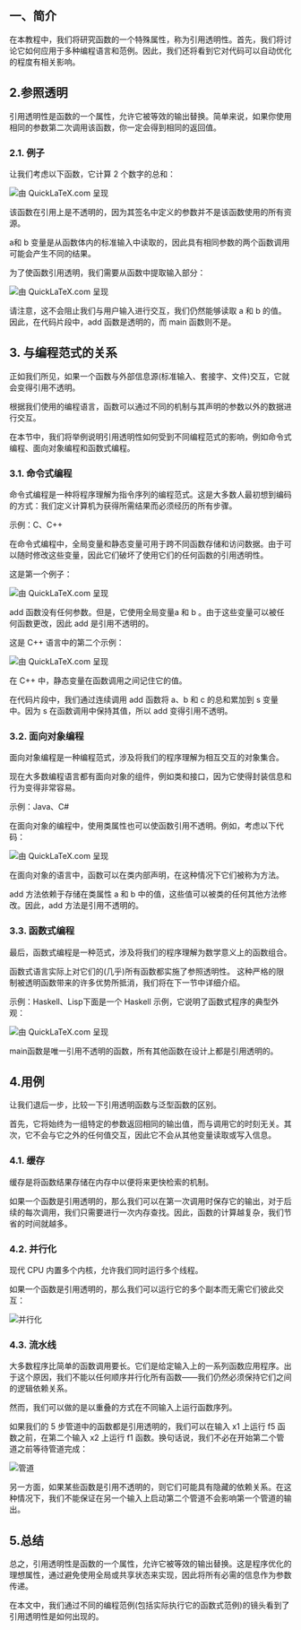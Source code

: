 ## 一、简介

在本教程中，我们将研究函数的一个特殊属性，称为引用透明性。首先，我们将讨论它如何应用于多种编程语言和范例。因此，我们还将看到它对代码可以自动优化的程度有相关影响。

## 2.参照透明

引用透明性是函数的一个属性，允许它被等效的输出替换。简单来说，如果你使用相同的参数第二次调用该函数，你一定会得到相同的返回值。

### 2.1. 例子

让我们考虑以下函数，它计算 2 个数字的总和：



![由 QuickLaTeX.com 呈现](https://www.baeldung.com/wp-content/ql-cache/quicklatex.com-575642da03dc60c8d2c522ce5aaf7363_l3.svg)



该函数在引用上是不透明的，因为其签名中定义的参数并不是该函数使用的所有资源。

a和 b 变量是从函数体内的标准输入中读取的，因此具有相同参数的两个函数调用可能会产生不同的结果。

为了使函数引用透明，我们需要从函数中提取输入部分：



![由 QuickLaTeX.com 呈现](https://www.baeldung.com/wp-content/ql-cache/quicklatex.com-f0b563189edcb5f6595ff2fbb8a52a55_l3.svg)



请注意，这不会阻止我们与用户输入进行交互，我们仍然能够读取 a 和 b 的值。因此，在代码片段中，add 函数是透明的，而 main 函数则不是。



## 3. 与编程范式的关系

正如我们所见，如果一个函数与外部信息源(标准输入、套接字、文件)交互，它就会变得引用不透明。

根据我们使用的编程语言，函数可以通过不同的机制与其声明的参数以外的数据进行交互。

在本节中，我们将举例说明引用透明性如何受到不同编程范式的影响，例如命令式编程、面向对象编程和函数式编程。

### 3.1. 命令式编程

命令式编程是一种将程序理解为指令序列的编程范式。这是大多数人最初想到编码的方式：我们定义计算机为获得所需结果而必须经历的所有步骤。

示例：C、C++

在命令式编程中，全局变量和静态变量可用于跨不同函数存储和访问数据。由于可以随时修改这些变量，因此它们破坏了使用它们的任何函数的引用透明性。

这是第一个例子：



![由 QuickLaTeX.com 呈现](https://www.baeldung.com/wp-content/ql-cache/quicklatex.com-9f7c1275e87521287d0ecb75d1d1b041_l3.svg)



add 函数没有任何参数。但是，它使用全局变量a 和 b 。由于这些变量可以被任何函数更改，因此 add 是引用不透明的。



这是 C++ 语言中的第二个示例：



![由 QuickLaTeX.com 呈现](https://www.baeldung.com/wp-content/ql-cache/quicklatex.com-f2997e57779378147a52f5f8ff9edf51_l3.svg)



在 C++ 中，静态变量在函数调用之间记住它的值。

在代码片段中，我们通过连续调用 add 函数将 a、b 和 c 的总和累加到 s 变量中。因为 s 在函数调用中保持其值，所以 add 变得引用不透明。

### 3.2. 面向对象编程

面向对象编程是一种编程范式，涉及将我们的程序理解为相互交互的对象集合。

现在大多数编程语言都有面向对象的组件，例如类和接口，因为它使得封装信息和行为变得非常容易。

示例：Java、C#

在面向对象的编程中，使用类属性也可以使函数引用不透明。例如，考虑以下代码：



![由 QuickLaTeX.com 呈现](https://www.baeldung.com/wp-content/ql-cache/quicklatex.com-dedcc915378405fc6e51af8e1199ae4f_l3.svg)



在面向对象的语言中，函数可以在类内部声明，在这种情况下它们被称为方法。

add 方法依赖于存储在类属性 a 和 b 中的值，这些值可以被类的任何其他方法修改。因此，add 方法是引用不透明的。

### 3.3. 函数式编程

最后，函数式编程是一种范式，涉及将我们的程序理解为数学意义上的函数组合。

函数式语言实际上对它们的(几乎)所有函数都实施了参照透明性。 这种严格的限制被透明函数带来的许多优势所抵消，我们将在下一节中详细介绍。

示例：Haskell、Lisp下面是一个 Haskell 示例，它说明了函数式程序的典型外观：





![由 QuickLaTeX.com 呈现](https://www.baeldung.com/wp-content/ql-cache/quicklatex.com-b8f6512be7c34a3f7e474ac462af0e4b_l3.svg)



main函数是唯一引用不透明的函数，所有其他函数在设计上都是引用透明的。



## 4.用例 

让我们退后一步，比较一下引用透明函数与泛型函数的区别。

首先，它将始终为一组特定的参数返回相同的输出值，而与调用它的时刻无关。其次，它不会与它之外的任何值交互，因此它不会从其他变量读取或写入信息。

### 4.1. 缓存

缓存是将函数结果存储在内存中以便将来更快检索的机制。 


如果一个函数是引用透明的，那么我们可以在第一次调用时保存它的输出，对于后续的每次调用，我们只需要进行一次内存查找。因此，函数的计算越复杂，我们节省的时间就越多。

### 4.2. 并行化

现代 CPU 内置多个内核，允许我们同时运行多个线程。

如果一个函数是引用透明的，那么我们可以运行它的多个副本而无需它们彼此交互：

![并行化](https://www.baeldung.com/wp-content/uploads/sites/4/2023/02/parallelization.png)

### 4.3. 流水线

大多数程序比简单的函数调用要长。它们是给定输入上的一系列函数应用程序。出于这个原因，我们不能以任何顺序并行化所有函数——我们仍然必须保持它们之间的逻辑依赖关系。

然而，我们可以做的是以重叠的方式在不同输入上运行函数序列。

如果我们的 5 步管道中的函数都是引用透明的，我们可以在输入 x1 上运行 f5 函数之前，在第二个输入 x2 上运行 f1 函数。换句话说，我们不必在开始第二个管道之前等待管道完成：



![管道](https://www.baeldung.com/wp-content/uploads/sites/4/2023/02/pipeline.png)

另一方面，如果某些函数是引用不透明的，则它们可能具有隐藏的依赖关系。在这种情况下，我们不能保证在另一个输入上启动第二个管道不会影响第一个管道的输出。

## 5.总结

总之，引用透明性是函数的一个属性，允许它被等效的输出替换。这是程序优化的理想属性，通过避免使用全局或共享状态来实现，因此将所有必需的信息作为参数传递。

在本文中，我们通过不同的编程范例(包括实际执行它的函数式范例)的镜头看到了引用透明性是如何出现的。